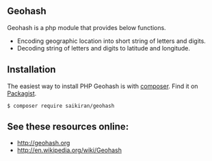 Geohash
-------

Geohash is a php module that provides below functions.
* Encoding geographic location into short string of letters and digits.
* Decoding string of letters and digits to latitude and longitude.

Installation
-------

The easiest way to install PHP Geohash is with [composer](https://getcomposer.org). Find it on [Packagist](https://packagist.org/packages/saikiran/geohash).
~~~
$ composer require saikiran/geohash
~~~

See these resources online:
-------

* http://geohash.org
* http://en.wikipedia.org/wiki/Geohash
